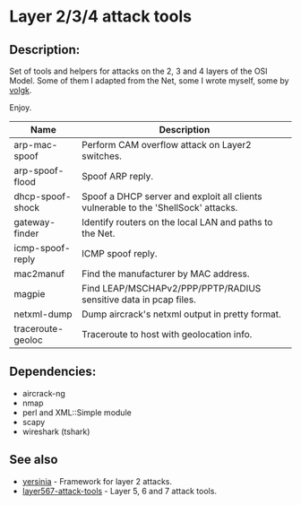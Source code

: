 Layer 2/3/4 attack tools
========================

## Description:

Set of tools and helpers for attacks on the 2, 3 and 4 layers of the OSI Model.
Some of them I adapted from the Net, some I wrote myself, some by [volgk](https://github.com/volgk).

Enjoy.

| Name                   | Description                                                                        |
| ---------------------- | ---------------------------------------------------------------------------------- |
| arp-mac-spoof          | Perform CAM overflow attack on Layer2 switches.                                    |
| arp-spoof-flood        | Spoof ARP reply.                                                                   |
| dhcp-spoof-shock       | Spoof a DHCP server and exploit all clients vulnerable to the 'ShellSock' attacks. |
| gateway-finder         | Identify routers on the local LAN and paths to the Net.                            |
| icmp-spoof-reply       | ICMP spoof reply.                                                                  |
| mac2manuf              | Find the manufacturer by MAC address.                                              |
| magpie                 | Find LEAP/MSCHAPv2/PPP/PPTP/RADIUS sensitive data in pcap files.                   |
| netxml-dump            | Dump aircrack's netxml output in pretty format.                                    |
| traceroute-geoloc      | Traceroute to host with geolocation info.                                          |

## Dependencies:

- aircrack-ng
- nmap
- perl and XML::Simple module
- scapy
- wireshark (tshark)

## See also

- [yersinia](https://github.com/tomac/yersinia) - Framework for layer 2 attacks.
- [layer567-attack-tools](https://github.com/chinarulezzz/layer567-attack-tools) - Layer 5, 6 and 7 attack tools.

<!-- End of file. -->
